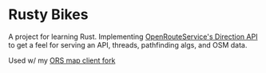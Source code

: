 # Rusty Bikes
A project for learning Rust. Implementing [OpenRouteService's Direction API](https://giscience.github.io/openrouteservice/api-reference/endpoints/directions/) to get a feel for serving an API, threads, pathfinding algs, and OSM data.

Used w/ my [ORS map client fork](https://github.com/binhrobles/ors-map-client-rusty-fork)
